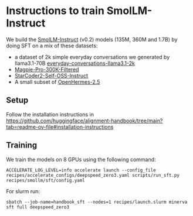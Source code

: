
# Instructions to train SmolLM-Instruct

We build the [SmolLM-Instruct](https://huggingface.co/collections/HuggingFaceTB/smollm-6695016cad7167254ce15966) (v0.2) models (135M, 360M and 1.7B) by doing SFT on a mix of these datasets:
- a dataset of 2k simple everyday conversations we generated by llama3.1-70B [everyday-conversations-llama3.1-2k](https://huggingface.co/datasets/HuggingFaceTB/everyday-conversations-llama3.1-2k/)
- [Magpie-Pro-300K-Filtered](https://huggingface.co/datasets/Magpie-Align/Magpie-Pro-300K-Filtered)
- [StarCoder2-Self-OSS-Instruct](https://huggingface.co/datasets/bigcode/self-oss-instruct-sc2-exec-filter-50k)
- A small subset of [OpenHermes-2.5](https://huggingface.co/datasets/teknium/OpenHermes-2.5)

## Setup

Follow the installation instructions in https://github.com/huggingface/alignment-handbook/tree/main?tab=readme-ov-file#installation-instructions 

## Training
We train the models on 8 GPUs using the following command:

```shell
ACCELERATE_LOG_LEVEL=info accelerate launch --config_file recipes/accelerate_configs/deepspeed_zero3.yaml scripts/run_sft.py recipes/smollm/sft/config.yaml
```
For slurm run:

```shell
sbatch --job-name=handbook_sft --nodes=1 recipes/launch.slurm minerva sft full deepspeed_zero3
```